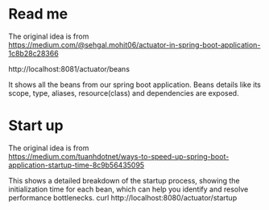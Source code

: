 # Read me
The original idea is from  
https://medium.com/@sehgal.mohit06/actuator-in-spring-boot-application-1c8b28c28366

http://localhost:8081/actuator/beans

It shows all the beans from our spring boot application.
Beans details like its scope, type, aliases, resource(class) and dependencies are exposed.

# Start up
The original idea is from  
https://medium.com/tuanhdotnet/ways-to-speed-up-spring-boot-application-startup-time-8c9b56435095

This shows a detailed breakdown of the startup process, showing the initialization time for each bean, which can help you identify and resolve performance bottlenecks.
curl http://localhost:8080/actuator/startup
